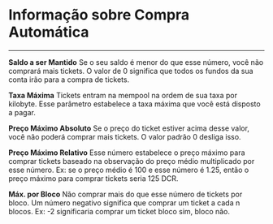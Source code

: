 # Informação sobre Compra Automática

---

**Saldo a ser Mantido** Se o seu saldo é menor do que esse número, você não comprará mais tickets. O valor de 0 significa que todos os fundos da sua conta irão para a compra de tickets.

**Taxa Máxima** Tickets entram na mempool na ordem de sua taxa por kilobyte. Esse parâmetro estabelece a taxa máxima que você está disposto a pagar.

**Preço Máximo Absoluto** Se o preço do ticket estiver acima desse valor, você não poderá comprar mais tickets. O valor padrão 0 desliga isso.

**Preço Máximo Relativo** Esse número estabelece o preço máximo para comprar tickets baseado na observação do preço médio multiplicado por esse número. Ex: se o preço médio é 100 e esse número é 1.25, então o preço máximo para comprar tickets seria 125 DCR.

**Máx. por Bloco** Não comprar mais do que esse número de tickets por bloco. Um número negativo significa que comprar um ticket a cada n blocos. Ex: -2 significaria comprar um ticket bloco sim, bloco não.
